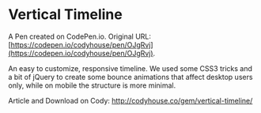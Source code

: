 # Vertical Timeline

A Pen created on CodePen.io. Original URL: [https://codepen.io/codyhouse/pen/OJgRvj](https://codepen.io/codyhouse/pen/OJgRvj).

An easy to customize, responsive timeline. We used some CSS3 tricks and a bit of jQuery to create some bounce animations that affect desktop users only, while on mobile the structure is more minimal.

Article and Download on Cody: http://codyhouse.co/gem/vertical-timeline/
